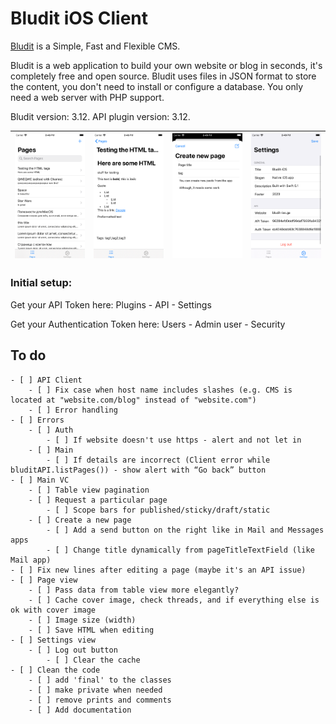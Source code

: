 #  Bludit iOS Client


[Bludit](https://github.com/bludit/bludit) is a Simple, Fast and Flexible CMS.

Bludit is a web application to build your own website or blog in seconds, it's completely free and open source. Bludit uses files in JSON format to store the content, you don't need to install or configure a database. You only need a web server with PHP support.

Bludit version: 3.12. 
API plugin version: 3.12.


| ![screenshot1](https://github.com/vikgor/Bludit-iOS/blob/master/screenshots/screenshot1.png)  |  ![screenshot2](https://github.com/vikgor/Bludit-iOS/blob/master/screenshots/screenshot2.png)  |  ![screenshot3](https://github.com/vikgor/Bludit-iOS/blob/master/screenshots/screenshot3.png)  | ![screenshot4](https://github.com/vikgor/Bludit-iOS/blob/master/screenshots/screenshot4.png)  |
|:-:|:-:|:-:|:-:|

### Initial setup:
Get your API Token here:
Plugins - API - Settings

Get your Authentication Token here:
Users - Admin user - Security

## To do
    - [ ] API Client
        - [ ] Fix case when host name includes slashes (e.g. CMS is located at "website.com/blog" instead of "website.com")
        - [ ] Error handling
    - [ ] Errors
        - [ ] Auth
            - [ ] If website doesn't use https - alert and not let in
        - [ ] Main
            - [ ] If details are incorrect (Client error while bluditAPI.listPages()) - show alert with “Go back” button
    - [ ] Main VC
        - [ ] Table view pagination
        - [ ] Request a particular page  
            - [ ] Scope bars for published/sticky/draft/static
        - [ ] Create a new page
            - [ ] Add a send button on the right like in Mail and Messages apps
            - [ ] Change title dynamically from pageTitleTextField (like Mail app)
    - [ ] Fix new lines after editing a page (maybe it's an API issue)
    - [ ] Page view
        - [ ] Pass data from table view more elegantly?
        - [ ] Cache cover image, check threads, and if everything else is ok with cover image
        - [ ] Image size (width)
        - [ ] Save HTML when editing
    - [ ] Settings view
        - [ ] Log out button
            - [ ] Clear the cache
    - [ ] Clean the code
        - [ ] add 'final' to the classes
        - [ ] make private when needed
        - [ ] remove prints and comments
        - [ ] Add documentation
